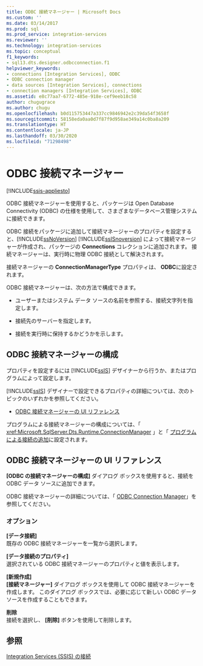```yaml
---
title: ODBC 接続マネージャー | Microsoft Docs
ms.custom: ''
ms.date: 03/14/2017
ms.prod: sql
ms.prod_service: integration-services
ms.reviewer: ''
ms.technology: integration-services
ms.topic: conceptual
f1_keywords:
- sql13.dts.designer.odbcconnection.f1
helpviewer_keywords:
- connections [Integration Services], ODBC
- ODBC connection manager
- data sources [Integration Services], connections
- connection managers [Integration Services], ODBC
ms.assetid: e8c77aa7-6772-485e-918e-cef9eeb18c58
author: chugugrace
ms.author: chugu
ms.openlocfilehash: b0d115753447a337cc9846942e2c39da54f3658f
ms.sourcegitcommit: 58158eda0aa0d7f87f9d958ae349a14c0ba8a209
ms.translationtype: HT
ms.contentlocale: ja-JP
ms.lasthandoff: 03/30/2020
ms.locfileid: "71298498"
---
```

# <a name="odbc-connection-manager"></a>ODBC 接続マネージャー

[!INCLUDE[ssis-appliesto](../../includes/ssis-appliesto-ssvrpluslinux-asdb-asdw-xxx.md)]


  ODBC 接続マネージャーを使用すると、パッケージは Open Database Connectivity (ODBC) の仕様を使用して、さまざまなデータベース管理システムに接続できます。  
  
 ODBC 接続をパッケージに追加して接続マネージャーのプロパティを設定すると、[!INCLUDE[ssNoVersion](../../includes/ssnoversion-md.md)] [!INCLUDE[ssISnoversion](../../includes/ssisnoversion-md.md)] によって接続マネージャーが作成され、パッケージの **Connections** コレクションに追加されます。 接続マネージャーは、実行時に物理 ODBC 接続として解決されます。  
  
 接続マネージャーの **ConnectionManagerType** プロパティは、 **ODBC**に設定されます。  
  
 ODBC 接続マネージャーは、次の方法で構成できます。  
  
-   ユーザーまたはシステム データ ソースの名前を参照する、接続文字列を指定します。  
  
-   接続先のサーバーを指定します。  
  
-   接続を実行時に保持するかどうかを示します。  
  
## <a name="configuration-of-the-odbc-connection-manager"></a>ODBC 接続マネージャーの構成  
 プロパティを設定するには [!INCLUDE[ssIS](../../includes/ssis-md.md)] デザイナーから行うか、またはプログラムによって設定します。  
  
 [!INCLUDE[ssIS](../../includes/ssis-md.md)] デザイナーで設定できるプロパティの詳細については、次のトピックのいずれかを参照してください。  
  
-   [ODBC 接続マネージャーの UI リファレンス](../../integration-services/connection-manager/odbc-connection-manager-ui-reference.md)  
  
 プログラムによる接続マネージャーの構成については、「 <xref:Microsoft.SqlServer.Dts.Runtime.ConnectionManager> 」と「 [プログラムによる接続の追加](../../integration-services/building-packages-programmatically/adding-connections-programmatically.md)に設定されます。  
  
## <a name="odbc-connection-manager-ui-reference"></a>ODBC 接続マネージャーの UI リファレンス
  **[ODBC の接続マネージャーの構成]** ダイアログ ボックスを使用すると、接続を ODBC データ ソースに追加できます。  
  
 ODBC 接続マネージャーの詳細については、「 [ODBC Connection Manager](../../integration-services/connection-manager/odbc-connection-manager.md)」を参照してください。  
  
### <a name="options"></a>オプション  
 **[データ接続]**  
 既存の ODBC 接続マネージャーを一覧から選択します。  
  
 **[データ接続のプロパティ]**  
 選択されている ODBC 接続マネージャーのプロパティと値を表示します。  
  
 **[新規作成]**  
 **[接続マネージャー]** ダイアログ ボックスを使用して ODBC 接続マネージャーを作成します。 このダイアログ ボックスでは、必要に応じて新しい ODBC データ ソースを作成することもできます。  
  
 **削除**  
 接続を選択し、 **[削除]** ボタンを使用して削除します。  
## <a name="see-also"></a>参照  
 [Integration Services &#40;SSIS&#41; の接続](../../integration-services/connection-manager/integration-services-ssis-connections.md)  
  
  
